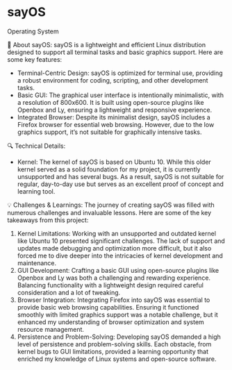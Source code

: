 # sayOS

Operating System


🔧 About sayOS:
sayOS is a lightweight and efficient Linux distribution designed to support all terminal tasks and basic graphics support. Here are some key features:

- Terminal-Centric Design: sayOS is optimized for terminal use, providing a robust environment for coding, scripting, and other development tasks.
- Basic GUI: The graphical user interface is intentionally minimalistic, with a resolution of 800x600. It is built using open-source plugins like Openbox and Ly, ensuring a lightweight and responsive experience.
- Integrated Browser: Despite its minimalist design, sayOS includes a Firefox browser for essential web browsing. However, due to the low graphics support, it’s not suitable for graphically intensive tasks.

🔍 Technical Details:

- Kernel: The kernel of sayOS is based on Ubuntu 10. While this older kernel served as a solid foundation for my project, it is currently unsupported and has several bugs. As a result, sayOS is not suitable for regular, day-to-day use but serves as an excellent proof of concept and learning tool.

💡 Challenges & Learnings:
The journey of creating sayOS was filled with numerous challenges and invaluable lessons. Here are some of the key takeaways from this project:

1. Kernel Limitations: Working with an unsupported and outdated kernel like Ubuntu 10 presented significant challenges. The lack of support and updates made debugging and optimization more difficult, but it also forced me to dive deeper into the intricacies of kernel development and maintenance.
2. GUI Development: Crafting a basic GUI using open-source plugins like Openbox and Ly was both a challenging and rewarding experience. Balancing functionality with a lightweight design required careful consideration and a lot of tweaking.
3. Browser Integration: Integrating Firefox into sayOS was essential to provide basic web browsing capabilities. Ensuring it functioned smoothly with limited graphics support was a notable challenge, but it enhanced my understanding of browser optimization and system resource management.
4. Persistence and Problem-Solving: Developing sayOS demanded a high level of persistence and problem-solving skills. Each obstacle, from kernel bugs to GUI limitations, provided a learning opportunity that enriched my knowledge of Linux systems and open-source software.
